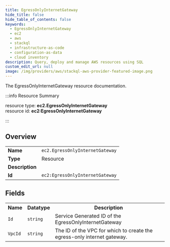 ```yaml
---
title: EgressOnlyInternetGateway
hide_title: false
hide_table_of_contents: false
keywords:
  - EgressOnlyInternetGateway
  - ec2
  - aws
  - stackql
  - infrastructure-as-code
  - configuration-as-data
  - cloud inventory
description: Query, deploy and manage AWS resources using SQL
custom_edit_url: null
image: /img/providers/aws/stackql-aws-provider-featured-image.png
---
```

The EgressOnlyInternetGateway resource documentation.

:::info Resource Summary

<div class="row">
<div class="providerDocColumn">
<span>resource type:&nbsp;<b>ec2.EgressOnlyInternetGateway</b></span><br />
<span>resource id:&nbsp;<b>ec2:EgressOnlyInternetGateway</b></span><br />
</div>
</div>

:::

## Overview
<table><tbody>
<tr><td><b>Name</b></td><td><code>ec2.EgressOnlyInternetGateway</code></td></tr>
<tr><td><b>Type</b></td><td>Resource</td></tr>
<tr><td><b>Description</b></td><td></td></tr>
<tr><td><b>Id</b></td><td><code>ec2:EgressOnlyInternetGateway</code></td></tr>
</tbody></table>

## Fields
<table><tbody>
<tr><th>Name</th><th>Datatype</th><th>Description</th></tr>
<tr><td><code>Id</code></td><td><code>string</code></td><td>Service Generated ID of the EgressOnlyInternetGateway</td></tr><tr><td><code>VpcId</code></td><td><code>string</code></td><td>The ID of the VPC for which to create the egress-only internet gateway.</td></tr>
</tbody></table>